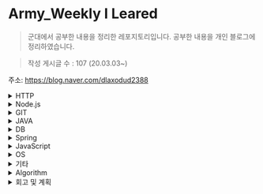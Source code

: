 # Army_Weekly I Leared
>군대에서 공부한 내용을 정리한 레포지토리입니다.
공부한 내용을 개인 블로그에 정리하였습니다.

>작성 게시글 수 : 107  (20.03.03~)

주소: https://blog.naver.com/dlaxodud2388
<details>
<summary>HTTP</summary>
<div markdown="1">
  
## 1. HTTP
URL 문법과 구조, 단축 URL : https://blog.naver.com/dlaxodud2388/221902637855  

TCP 커넥션 - TCP세그먼트와 IP 패킷 : https://blog.naver.com/dlaxodud2388/221909155973

TCP 커넥션 - TCP 커넥션 유지 : https://blog.naver.com/dlaxodud2388/221909561025 

HTTP 트랜잭션 지연과 커넥션 관리: https://blog.naver.com/dlaxodud2388/221911833454

HTTP/1.0+의 Keep-Alive 커넥션, HTTP/1.1의 지속 커넥션과 파이프라인 커넥션: https://blog.naver.com/dlaxodud2388/221914655332

쿠키 - 세션쿠키(Session Cookie), 지속쿠키(Persistent Cookie) : https://blog.naver.com/dlaxodud2388/221917137726

[HTTP] 콘텐츠 인코딩(Content-Encoding), Accept-Encoding 헤더 : https://blog.naver.com/dlaxodud2388/221928144324

[HTTP] 전송 인코딩과 청크 인코딩 : https://m.blog.naver.com/dlaxodud2388/221929856397

HTTP 응답코드 413(PayloadTooLargeError: request entity too large) 원인, 해결 : https://dlaxodud2388.blog.me/222007509565

[HTTP] TCP커넥션의 핸드셰이크와 TCP커넥션 핸드셰이크의 지연 : https://dlaxodud2388.blog.me/222034025759

[HTTP] 편승(piggyback)확인응답과 확인 응답 지연 : https://dlaxodud2388.blog.me/222034044640

[HTTP] TCP의 느린 시작 : https://dlaxodud2388.blog.me/222034054487

[HTTP] 504 Gateway Timeout을 발생시킬 수 있는 Keep-Alive와 멍청한(dumb) 프락시 : https://dlaxodud2388.blog.me/222042540929

HTTP 응답코드 404 (Not Found) 오류 : https://dlaxodud2388.blog.me/222094707066

[HTTP] 같은 리소스를 새로고침하면 왜 상태코드가 200이 아닌 304가 나올까? (HTTP상태코드 200과 304의 차이점) : https://dlaxodud2388.blog.me/222096928136

  
</div>
</details>


<details>
<summary>Node.js</summary>
<div markdown="1">
  
## 2. Node.js
[Node.js] Cheerio-httpcli와 jsdom을 이용한 간단한 크롤링 : https://blog.naver.com/dlaxodud2388/221964793185
  
[Node.js] 서버사이드 템플릿 엔진 EJS : https://blog.naver.com/dlaxodud2388/222111402593
  
[Node.js] bcryptjs모듈 사용, 단점(bcrypt 모듈 설치가 안될 때) : https://blog.naver.com/dlaxodud2388/222111435862
  
[Node.js] Kakao API를 이용하여 지도 띄우기 : https://blog.naver.com/dlaxodud2388/222112124693  
  
[Node.js] dotenv 사용법 (Node.js 기반 환경변수 사용) : https://blog.naver.com/dlaxodud2388/222112141894  
  
[Node.js] passport-kakao모듈을 이용한 Kakao 소셜 로그인 구현하기 : https://blog.naver.com/dlaxodud2388/222128029071
  
[Node.js] Ajax를 이용한 비동기 통신 : https://blog.naver.com/dlaxodud2388/222158985691
  
[Node.js] 콜백 헬(callback hell)과 프로미스(Promise) : https://blog.naver.com/dlaxodud2388/222162200994
  
[Node.js] qrcode 모듈을 이용한 QRcode 생성 : https://blog.naver.com/dlaxodud2388/222167369800
  
[Node.js] Express 서버 성능 향상을 위한 Gzip 적용 : https://blog.naver.com/dlaxodud2388/222188619485
  
[Node.js] Node.js 서버 성능 개선을 위한 클러스터링(Clustering) : https://blog.naver.com/dlaxodud2388/222196528936
  
[Node.js] Node.js 는 정말 싱글스레드일까? : https://blog.naver.com/dlaxodud2388/222211896601
  
[Node.js] libuv의 이벤트 루프(Event Loop)에 대해 알아보자! : https://blog.naver.com/dlaxodud2388/222218703957
  
[Node.js] setTimeout(), setImmediate(), process.nextTick()의 차이점 : https://blog.naver.com/dlaxodud2388/222229554720
  
[Node.js] V8 엔진의 메모리 구조와 가비지 컬렉션(Garbage Collection)의 동작원리 : https://blog.naver.com/dlaxodud2388/222307876737
  
</div>
</details>


  
<details>
<summary>GIT</summary>
<div markdown="1">
  
  ## 3. GIT
[GIT] 로컬 저장소와 github 원격 저장소 연동하기, 최초 커밋(commit)+푸시(push)하기 : https://blog.naver.com/dlaxodud2388/221967035375

[GIT] git add 취소하기 : https://blog.naver.com/dlaxodud2388/221967285595

[GIT] git commit 취소하기 : https://blog.naver.com/dlaxodud2388/221968546308

[GIT] git push 취소하기 : https://blog.naver.com/dlaxodud2388/221968648162

[Git 오류] Git pull 충돌시 해결방법(Your local changes would be overwritten by merge.) : https://blog.naver.com/dlaxodud2388/221969611951

[Git 오류] ![rejected] master -> master (fetch first) 에러 해결방법 : https://m.blog.naver.com/dlaxodud2388/221972440239

[GIT] Git의 동작 원리 : https://blog.naver.com/dlaxodud2388/222321875323
  
</div>
</details>

<details>
<summary>JAVA</summary>
<div markdown="1">

## 4. Java

[Java] 일정하지 않은 개수의 매개변수 (parameter ...) : https://dlaxodud2388.blog.me/221946366561

[Java] 상속(extends) : https://m.blog.naver.com/dlaxodud2388/221956914076

[Java 오류] 오버라이딩시 Unresolved compilation problem:  The return type is incompatible with... : https://blog.naver.com/dlaxodud2388/221965763562

[Java 오류] java.lang.NullPointerException : https://dlaxodud2388.blog.me/221985293264

[Java 오류] java.lang.IndexOutOfBoundsException 오류 : https://dlaxodud2388.blog.me/222006889384


</div>
</details>

<details>
<summary>DB</summary>
<div markdown="1">
  
  ## 5. DB
[Mysql 오류] Error Code: 1175. You are using safe update mode and you tried to update... 해결 : https://dlaxodud2388.blog.me/222014713660

[Mysql 오류] Error Code: 1046. No database selected Select the default DB to be used by... 해결 : https://dlaxodud2388.blog.me/222014717774

[Mysql] Auto_increment 재정렬 : https://dlaxodud2388.blog.me/222014734195

[Mysql 오류] Error Code: 1175, Error Code: 1046 해결 : https://blog.naver.com/dlaxodud2388/222122607300
</div>
</details>

<details>
<summary>Spring</summary>
<div markdown="1">
  
## 6. Spring
[Spring] DAO 리팩토링과 템플릿 메서드 패턴(Template method pattern), 팩토리 메서드 패턴(Factory method pattern) : https://dlaxodud2388.blog.me/222057027432
***
[Spring] System.out.println()을 이용한 디버그용 로그가 서버 성능에 미치는 영향과 해결방법 : https://dlaxodud2388.blog.me/222084116507
***

</div>
</details>

<details>
<summary>JavaScript</summary>
<div markdown="1">
  
  ## 7. JavaScript
[JavaScript] 팩토리 메서드 패턴(factory method pattern) : https://dlaxodud2388.blog.me/222057026591

[JavaScript] 자바스크립트 호이스팅의 동작 원리와 let, var 변수선언방식의 차이점 : https://blog.naver.com/dlaxodud2388/222129465156
  
[JavaScript] 콜 스택(Call Stack)과 실행 컨텍스트(Execution Context) : https://blog.naver.com/dlaxodud2388/222132114552  
  
[JavaScript] Array.prototype의 map(), reduce(), filter() : https://blog.naver.com/dlaxodud2388/222133783184
  
[JavaScript] Array.prototype.forEach() 메서드: https://blog.naver.com/dlaxodud2388/222134821490
  
[JavaScript] Set, 특정 데이터타입만 Set에 저장하기 : https://blog.naver.com/dlaxodud2388/222149122128
  
[JavaScript] 자바스크립트의 프로토타입을 이용한 상속 구현 : https://blog.naver.com/dlaxodud2388/222150072763
  
[JavaScript] ES6의 Class키워드의 동작원리에 대해 알아보자. : https://blog.naver.com/dlaxodud2388/222150133429
  
[JavaScript] 클로저(closure)의 개념과 클로저를 이용한 캡슐화(encapsulation) :  https://blog.naver.com/dlaxodud2388/222150877668
  
[JavaScript] 명시적 변수와 암묵적 전역 변수 : https://blog.naver.com/dlaxodud2388/222154600907
  
[JavaScript] strict mode(use strict) : https://blog.naver.com/dlaxodud2388/222154621203
  
[JavaScript] Lexical Scope(static scope)와 Dynamic Scope : https://blog.naver.com/dlaxodud2388/222164234610
  
[JavaScript] eval()사용을 피해야 하는 이유 : https://blog.naver.com/dlaxodud2388/222164268980
  
[JavaScript 오류] 'RangeError : Maxmum call stack size exceeded' 발생원인 및 해결 : https://blog.naver.com/dlaxodud2388/222187409586
  
[JavaScript] ('b'+'a'+ +'a'+'a').toLowerCase() 가 왜 "banana"일까? : https://blog.naver.com/dlaxodud2388/222189731481
  
[JavaScript] 이터레이터(Iterator)와 배열(Array)의 차이점 : https://blog.naver.com/dlaxodud2388/222204370243
  
[JavaScript] Spread 연산자와 Rest 파라미터 : https://blog.naver.com/dlaxodud2388/222206547420
  
[JavaScript] 실행 컨텍스트(Execution Context)를 통해 알아본 호이스팅(Hoisting) 현상의 발생 원인과 이를 통한 let과 var의 차이 : https://blog.naver.com/dlaxodud2388/222238394694
  
[JavaScript] 추상 구문 트리(Abstract Syntax Tree) : https://blog.naver.com/dlaxodud2388/222260114774
  
[JavaScript] 자바스크립트 엔진들의 히든 클래스(Hidden Class)개념과 코드 실행 최적화를 위한 인라인 캐싱(Inline Caching) : https://blog.naver.com/dlaxodud2388/222263604696
  
[JavaScript] const 를 이용한 변수 선언은 정말 값이 변하지 않을까? : https://blog.naver.com/dlaxodud2388/222267766717
  
[JavaScript] TDZ(Temporal Dead Zone) : https://blog.naver.com/dlaxodud2388/222284235839
  
</div>
</details>

<details>
<summary>OS</summary>
<div markdown="1">

  ## 8. OS
[OS] 부트스트랩 로더(Bootstrap Loader) : https://dlaxodud2388.blog.me/222105963737

[OS] 인터럽트(Interrupt)와 인터럽트 서비스 루틴(Interrupt Service Routine) : https://dlaxodud2388.blog.me/222105999484

[OS] 시스템 콜 (System Call) : https://dlaxodud2388.blog.me/222109716596

[OS] 프로세스 상태(Process State) : https://blog.naver.com/dlaxodud2388/222122625579
  
[OS] Context Switching Overhead (문맥교환 오버헤드) : https://blog.naver.com/dlaxodud2388/222157287867
  
[OS] 스케줄링 알고리즘 SJF : https://blog.naver.com/dlaxodud2388/222162155941
  
[OS] Priority Scheduling(우선순위 스케줄링) : https://blog.naver.com/dlaxodud2388/222164268980
  
[OS] RR(Round-Robin)스케줄링 : https://blog.naver.com/dlaxodud2388/222166315601
  
[OS] 임계구역(Critical-Section)문제 해결과 세마포어(Semaphore) : https://blog.naver.com/dlaxodud2388/222201325948
  
[OS] 자원 할당 그래프(Resource Allocation Graph) : https://blog.naver.com/dlaxodud2388/222243568457
  
[OS] 교착상태(DeadLock)와 교착상태의 해결방법 : https://blog.naver.com/dlaxodud2388/222248445474
  
[OS] 메모리 낭비 방지를 위한 동적 적재(Dynamic Loading), 동적 연결(Dynamic Linking), 스와핑(Swapping) : https://blog.naver.com/dlaxodud2388/222375954613
  
[OS] 외부 메모리 단편화(External Fragmentation)과 연속 메모리 할당방식 최초적합(First-fit) 최적적합(Best-fit) 최악적합(Worst-fit) : https://blog.naver.com/dlaxodud2388/222399647477
  
[OS] 메모리 관리기법 페이징(Paging) : https://blog.naver.com/dlaxodud2388/222400685312
  
[OS] TLB(Translation Lookaside Buffer)와 유효 접근 시간(Effective Access Time) : https://blog.naver.com/dlaxodud2388/222421486813
</div>
</details>

<details>
<summary>기타</summary>
<div markdown="1">
  
  ## 9. 기타
[오류모음] npm : 'npm' 용어가 cmdlet, 함수, 스크립트 파일 또는 실행할 수 있는 프로그램 이름으로 인식되지 않습니다... : https://dlaxodud2388.blog.me/222102392025
***
[기타] Github 프로필에 방문자 수 띄우기 : https://dlaxodud2388.blog.me/222105311346
***
  
</div>
</details>

<details>
<summary>Algorithm</summary>
<div markdown="1">
  
  ## 10. Algorithm
[프로그래머스] K번째 수 (JavaScript) : https://blog.naver.com/dlaxodud2388/222154649697
  
[프로그래머스] 완주하지 못한 선수(JavaScript) : https://blog.naver.com/dlaxodud2388/222154653151
  
[프로그래머스] 두 개 뽑아서 더하기(JavaScript) : https://blog.naver.com/dlaxodud2388/222154659902
  
[프로그래머스] 완주하지 못한 선수(JavaScript) : https://blog.naver.com/dlaxodud2388/222155602036
  
[프로그래머스] 2016년(JavaScript) : https://blog.naver.com/dlaxodud2388/222155632187
  
[프로그래머스] 나누어 떨어지떨어지는 숫자 배열(JavaScript) : https://blog.naver.com/dlaxodud2388/222155644344
  
[프로그래머스] 체육복(JavaScript) : https://blog.naver.com/dlaxodud2388/222164192977
  
[프로그래머스] 키패드 누르기(JavaScript) : https://blog.naver.com/dlaxodud2388/222187451951
  
[프로그래머스] 위장 (해시)(JavaScript) : https://blog.naver.com/dlaxodud2388/222190834216
  
[프로그래머스] 가장 큰 수(JavaScript) : https://blog.naver.com/dlaxodud2388/222355185390
  
[프로그래머스] 자릿수 더하기(JavaScript) : https://blog.naver.com/dlaxodud2388/222355213882
  
</div>
</details>

<details>
<summary>회고 및 계획</summary>
<div markdown="1">
  
## 11. 회고 및 계획
입대 : https://dlaxodud2388.blog.me/221824806038
***
(2020) 3.03 ~ 4.11 : https://dlaxodud2388.blog.me/221903697140
***
(2020) 4.12 ~ 4.26 : https://dlaxodud2388.blog.me/221930603538
***
(2020) 4.27 ~ 5.20 : https://dlaxodud2388.blog.me/221971888708
***
(2020) 5.21 ~ 7.05 : https://dlaxodud2388.blog.me/222021748374
***
(2020) 7.06 ~ 9.20 : https://dlaxodud2388.blog.me/222094712256
***
(2020) 9.21 ~ 11.13 : https://blog.naver.com/dlaxodud2388/222143390637
***
(2020) 2020년 회고 : https://blog.naver.com/dlaxodud2388/222183171412
***
(2021) 01.01 ~ 02.15 :https://blog.naver.com/dlaxodud2388/222244875767
***
(2021) 02.16 ~ 03.28 : https://blog.naver.com/dlaxodud2388/222290788654
  
</div>
</details>







